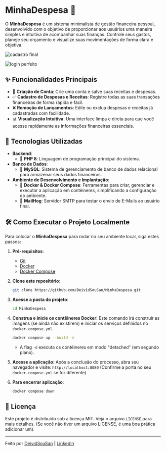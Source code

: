 # MinhaDespesa 💸

O **MinhaDespesa** é um sistema minimalista de gestão financeira pessoal, desenvolvido com o objetivo de proporcionar aos usuários uma maneira simples e intuitiva de acompanhar suas finanças. Controle seus gastos, planeje seu orçamento e visualize suas movimentações de forma clara e objetiva.

![cadastro final](https://github.com/user-attachments/assets/cf4fd6ea-6965-4582-b403-c939c342a562)

![login perfeito](https://github.com/user-attachments/assets/facf626a-5163-4e54-ba47-1a88631dfd6c)


## ✨ Funcionalidades Principais
*   🔐 **Criação de Conta**: Crie uma conta e salve suas receitas e despesas.
*   ✅ **Cadastro de Despesas e Receitas**: Registre todas as suas transações financeiras de forma rápida e fácil.
*   ❌ **Remoção de Lançamentos**: Edite ou exclua despesas e receitas já cadastradas com facilidade.
*   📊 **Visualização Intuitiva**: Uma interface limpa e direta para que você acesse rapidamente as informações financeiras essenciais.

## 🚀 Tecnologias Utilizadas

*   **Backend**:
    *   🐘 **PHP 8**: Linguagem de programação principal do sistema.
*   **Banco de Dados**:
    *   🐬 **MySQL**: Sistema de gerenciamento de banco de dados relacional para armazenar seus dados financeiros.
*   **Ambiente de Desenvolvimento e Implantação**:
    *   🐳 **Docker & Docker Compose**: Ferramentas para criar, gerenciar e executar a aplicação em contêineres, simplificando a configuração do ambiente.
    *   🐖 **MailHog**: Servidor SMTP para testar o envio de E-Mails ao usuário final.

## 🛠️ Como Executar o Projeto Localmente

Para colocar o **MinhaDespesa** para rodar no seu ambiente local, siga estes passos:

1.  **Pré-requisitos**:
    *   [Git](https://git-scm.com/downloads)
    *   [Docker](https://www.docker.com/products/docker-desktop/)
    *   [Docker Compose](https://docs.docker.com/compose/install/)

2.  **Clone este repositório**:
    ```bash
    git clone https://github.com/DeividSouSan/MinhaDespesa.git
    ```

3.  **Acesse a pasta do projeto**:
    ```bash
    cd MinhaDespesa
    ```

4.  **Construa e inicie os contêineres Docker**:
    Este comando irá construir as imagens (se ainda não existirem) e iniciar os serviços definidos no `docker-compose.yml`.
    ```bash
    docker compose up --build -d
    ```
    *   A flag `-d` executa os contêineres em modo "detached" (em segundo plano).

5.  **Acesse a aplicação**:
    Após a conclusão do processo, abra seu navegador e visite:
    `http://localhost:8080` (Confirme a porta no seu `docker-compose.yml` se for diferente)

6.  **Para encerrar aplicação**:
    ```bash
    docker compose down
    ```
    
## 📝 Licença

Este projeto é distribuído sob a licença MIT. Veja o arquivo `LICENSE` para mais detalhes. (Se você não tiver um arquivo LICENSE, é uma boa prática adicionar um).

---

Feito  por [DeividSouSan](https://github.com/DeividSouSan) | [LinkedIn](https://www.linkedin.com/in/deividsousan/)
